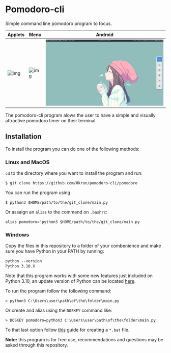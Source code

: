 # Pomodoro-cli
Simple command line pomodoro program to focus.

|Applets|Menu|Android|
|-|-|-|
|![img](https://raw.githubusercontent.com/adi1090x/files/master/rofi/previews/applets/main.gif)|![img](https://raw.githubusercontent.com/adi1090x/files/master/rofi/previews/menu/main.gif)|![img](https://raw.githubusercontent.com/adi1090x/files/master/rofi/previews/android/main.gif)|

The pomodoro-cli program alows the user to have a simple and visually attractive pomodoro timer on their terminal.

## Installation
To install the program you can do one of the following methods: 

### Linux and MacOS
`cd` to the directory where you want to install the program and run: 
```
$ git clone https://github.com/0kron/pomodoro-cli/pomodoro
```
You can run the program using
```
$ python3 $HOME/path/to/the/git_clone/main.py
```
Or assaign an `alias` to the command on `.bashrc`: 
```
alias pomodoro='python3 $HOME/path/to/the/git_clone/main.py
```

### Windows
Copy the files in this repository to a folder of your combenience and make sure you have Python in your PATH by running: 
```
python --version
Python 3.10.X
```
Note that this program works with some new features just included on Python 3.10, an update version of Python can be located [here](https://www.python.org/downloads/). 

To run the program follow the following command: 
```
> python3 C:\Users\user\path\of\the\folder\main.py
```
Or create and alias using the `DOSKEY` command like: 
```
> DOSKEY pomodoro=python3 C:\Users\user\path\of\the\folder\main.py
```
To that last option follow [this](https://shivamethical.medium.com/create-command-line-alias-in-windows-76684635b4c4) guide for creating a `*.bat` file.


**Note:** this program is for free use, recommendations and questions may be asked through this repository.
